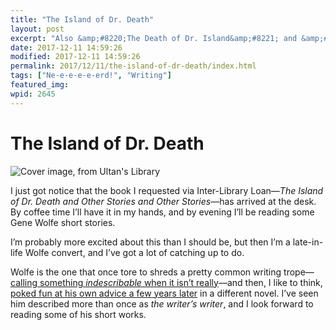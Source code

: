 ```yaml
---
title: "The Island of Dr. Death"
layout: post
excerpt: "Also &amp;#8220;The Death of Dr. Island&amp;#8221; and &amp;#8220;The Doctor of Death Island&amp;#8221;."
date: 2017-12-11 14:59:26
modified: 2017-12-11 14:59:26
permalink: 2017/12/11/the-island-of-dr-death/index.html
tags: ["Ne-e-e-e-e-erd!", "Writing"]
featured_img: 
wpid: 2645
---
```


# The Island of Dr. Death

![Cover image, from Ultan's Library](http://ultan.org.uk/wp-content/uploads/2013/04/Island-Dr-Death-Pennington.jpg)

I just got notice that the book I requested via Inter-Library Loan—*The Island of Dr. Death and Other Stories and Other Stories*—has arrived at the desk. By coffee time I’ll have it in my hands, and by evening I’ll be reading some Gene Wolfe short stories.

I’m probably more excited about this than I should be, but then I’m a late-in-life Wolfe convert, and I’ve got a lot of catching up to do.

Wolfe is the one that once tore to shreds a pretty common writing trope—[calling something *indescribable* when it isn’t really](https://patrickjohanneson.com/2014/01/15/a-lesson-in-a-line/)—and then, I like to think, [poked fun at his own advice a few years later](https://patrickjohanneson.com/2017/02/19/indescribable/) in a different novel. I’ve seen him described more than once as *the writer’s writer*, and I look forward to reading some of his short works.